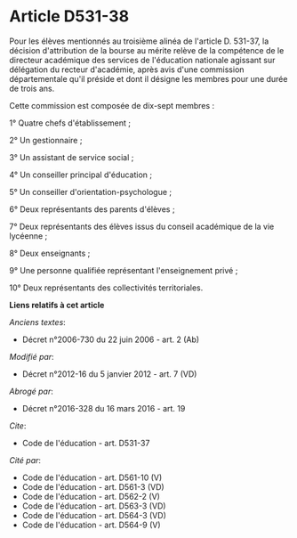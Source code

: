 # Article D531-38

Pour les élèves mentionnés au troisième alinéa de l'article D. 531-37, la décision d'attribution de la bourse au mérite
relève de la compétence de               le directeur académique des services de l'éducation nationale agissant sur
délégation du recteur d'académie, après avis d'une commission départementale qu'il préside et dont il désigne les membres
pour une durée de trois ans. 

Cette commission est composée de dix-sept membres : 

1° Quatre chefs d'établissement ; 

2° Un gestionnaire ; 

3° Un assistant de service social ; 

4° Un conseiller principal d'éducation ; 

5° Un conseiller d'orientation-psychologue ; 

6° Deux représentants des parents d'élèves ; 

7° Deux représentants des élèves issus du conseil académique de la vie lycéenne ; 

8° Deux enseignants ; 

9° Une personne qualifiée représentant l'enseignement privé ; 

10° Deux représentants des collectivités territoriales.

**Liens relatifs à cet article**

_Anciens textes_:

  - Décret n°2006-730 du 22 juin 2006 - art. 2 (Ab)

_Modifié par_:

  - Décret n°2012-16 du 5 janvier 2012 - art. 7 (VD)

_Abrogé par_:

  - Décret n°2016-328 du 16 mars 2016 - art. 19

_Cite_:

  - Code de l'éducation - art. D531-37

_Cité par_:

  - Code de l'éducation - art. D561-10 (V)
  - Code de l'éducation - art. D561-3 (VD)
  - Code de l'éducation - art. D562-2 (V)
  - Code de l'éducation - art. D563-3 (VD)
  - Code de l'éducation - art. D564-3 (VD)
  - Code de l'éducation - art. D564-9 (V)
